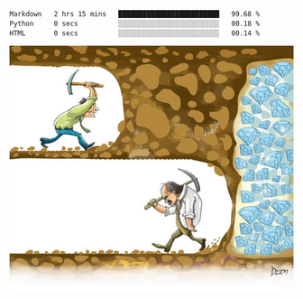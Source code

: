 <!--START_SECTION:waka-->

```txt
Markdown   2 hrs 15 mins   █████████████████████████   99.68 %
Python     0 secs          ░░░░░░░░░░░░░░░░░░░░░░░░░   00.18 %
HTML       0 secs          ░░░░░░░░░░░░░░░░░░░░░░░░░   00.14 %
```

<!--END_SECTION:waka-->
![](diamant.jpg)
